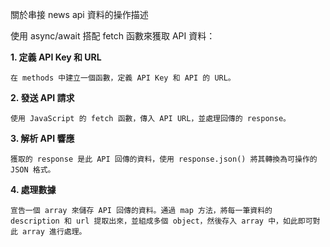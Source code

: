 關於串接 news api 資料的操作描述

使用 async/await 搭配 fetch 函數來獲取 API 資料：

**1. 定義 API Key 和 URL**

    在 methods 中建立一個函數，定義 API Key 和 API 的 URL。

**2. 發送 API 請求**

    使用 JavaScript 的 fetch 函數，傳入 API URL，並處理回傳的 response。

**3. 解析 API 響應**

    獲取的 response 是此 API 回傳的資料，使用 response.json() 將其轉換為可操作的 JSON 格式。

**4. 處理數據**

    宣告一個 array 來儲存 API 回傳的資料。通過 map 方法，將每一筆資料的 description 和 url 提取出來，並組成多個 object，然後存入 array 中，如此即可對此 array 進行處理。
